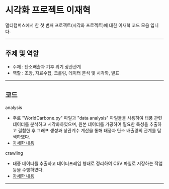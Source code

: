 # 시각화 프로젝트 이재혁

멀티캠퍼스에서 한 첫 번째 프로젝트(시각화 프로젝트)에 대한 이재혁 코드 모음 입니다.



---

## 주제 및 역할

- 주제 : 탄소배출과 기후 위기 상관관계
- 역할 : 조장, 자료수집, 크롤링, 데이터 분석 및 시각화, 발표



---

## 코드

analysis

- 주로 "WorldCarbone.py" 파일과 "data analysis" 파일들을 사용하여 태풍 관련 데이터를 분석하고 시각화하였으며, 원본 데이터를 가공하여 필요한 특성을 추출하고 결합한 후 그래프 생성과 상관계수 계산을 통해 태풍과 탄소 배출량의 관계를 탐색하였다.
- [자세한 내용]()

crawling

- 태풍 데이터를 추출하고 데이터프레임 형태로 정리하여 CSV 파일로 저장하는 작업 등을 수행하였다.
- [자세한 내용]()



---



